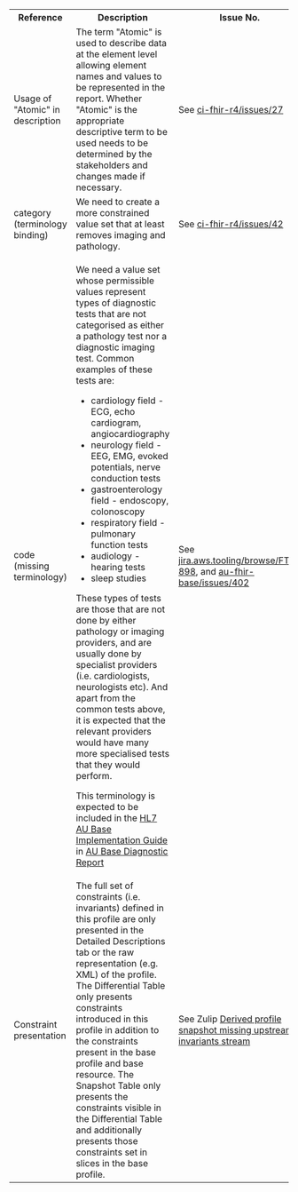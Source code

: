 <table class="list" width="100%">
<tbody>
  <tr>
    <th>Reference</th>
    <th>Description</th>
    <th>Issue No.</th>
  </tr>
   <tr>
    <td>Usage of "Atomic" in description</td>
    <td>The term "Atomic" is used to describe data at the element level allowing element names and values to be represented in the report. Whether "Atomic" is the appropriate descriptive term to be used needs to be determined by the stakeholders and changes made if necessary.</td>
    <td>See <a href="https://github.com/AuDigitalHealth/ci-fhir-r4/issues/27">ci-fhir-r4/issues/27</a></td>
   </tr>
   <tr>
    <td>category (terminology binding)</td>
    <td>We need to create a more constrained value set that at least removes imaging and pathology.</td>
    <td>See <a href="https://github.com/AuDigitalHealth/ci-fhir-r4/issues/42">ci-fhir-r4/issues/42</a></td>
   </tr> 
    <tr>
    <td>code (missing terminology)</td>
    <td><p>We need a value set whose permissible values represent types of diagnostic tests that are not categorised as either a pathology test nor a diagnostic imaging test. Common examples of these tests are:</p>
        <ul>
            <li>cardiology field - ECG, echo cardiogram, angiocardiography</li>
            <li>neurology field - EEG, EMG, evoked potentials, nerve conduction tests</li>
            <li>gastroenterology field - endoscopy, colonoscopy</li>
            <li>respiratory field - pulmonary function tests</li>
            <li>audiology - hearing tests</li>
            <li>sleep studies</li>
        </ul>
        <p>These types of tests are those that are not done by either pathology or imaging providers, and are usually done by specialist providers (i.e. cardiologists, neurologists etc). And apart from the common tests above, it is expected that the relevant providers would have many more specialised tests that they would perform.</p>
        <p> This terminology is expected to be included in the <a href="http://build.fhir.org/ig/hl7au/au-fhir-base/index.html">HL7 AU Base Implementation Guide</a> in <a href="http://build.fhir.org/ig/hl7au/au-fhir-base/StructureDefinition-au-diagnosticreport.html">AU Base Diagnostic Report</a></p></td>
    <td>See <a href="https://jira.aws.tooling/browse/FTR-898">jira.aws.tooling/browse/FTR-898</a>, and <a href="https://github.com/hl7au/au-fhir-base/issues/402">au-fhir-base/issues/402</a></td>
   </tr>
   <tr>
    <td>Constraint presentation</td>
    <td>The full set of constraints (i.e. invariants) defined in this profile are only presented in the Detailed Descriptions tab or the raw representation (e.g. XML) of the profile. The Differential Table only presents constraints introduced in this profile in addition to the constraints present in the base profile and base resource. The Snapshot Table only presents the constraints visible in the Differential Table and additionally presents those constraints set in slices in the base profile.</td>
    <td>See Zulip <a href="https://chat.fhir.org/#narrow/stream/179252-IG-creation/topic/Derived.20profile.20snapshot.20missing.20upstream.20invariants">Derived profile snapshot missing upstream invariants stream</a></td>
   </tr>   
</tbody>
</table>
